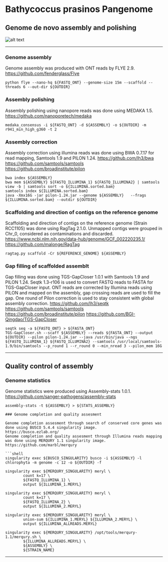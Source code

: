 # Bathycoccus prasinos Pangenome
## Genome de novo assembly and polishing

![alt text](https://github.com/LouisDennu/BathycoccusPangenome/blob/main/Assembly/Bathycoccus_pangenome_pipelines-Genome_assembly_pipeline.png)

---

### Genome assembly

Genome assembly was produced with ONT reads by FLYE 2.9.
https://github.com/fenderglass/Flye

```shell
python flye --nano-hq ${FASTQ_ONT} --genome-size 15m --scaffold --threads 6 --out-dir ${OUTDIR}
```

### Assembly polishing

Assembly polishing using nanopore reads was done using MEDAKA 1.5.
https://github.com/nanoporetech/medaka

```shell
medaka_consensus -i ${FASTQ_ONT} -d ${ASSEMBLY} -o ${OUTDIR} -m r941_min_high_g360 -t 2
```

### Assembly correction

Assembly correction using illumina reads was done using BWA 0.7.17 for read mapping, Samtools 1.9 and PILON 1.24.
https://github.com/lh3/bwa
https://github.com/samtools/samtools
https://github.com/broadinstitute/pilon

```shell
bwa index ${ASSEMBLY}
bwa mem ${ASSEMBLY} ${FASTQ_ILLUMINA_1} ${FASTQ_ILLUMINA2} | samtools view -b | samtools sort -o ${ILLUMINA.sorted.bam}
samtools index ${ILLUMINA.sorted.bam}
java -Xmx16G -jar pilon-1.24.jar --genome ${ASSEMBLY}	--frags	${ILLUMINA.sorted.bam} --outdir ${OUTDIR}
```

### Scaffolding and direction of contigs on the reference genome

Scaffolding and direction of contigs on the reference genome (Strain RCC1105) was done using RagTag 2.1.0.
Unmapped contigs were grouped in Chr_0, considered as contaminations and discarded.
https://www.ncbi.nlm.nih.gov/data-hub/genome/GCF_002220235.1/
https://github.com/malonge/RagTag

```shell
ragtag.py scaffold -Cr ${REFERENCE_GENOME} ${ASSEMBLY}
```

### Gap filling of scaffolded assemblt

Gap filling was done using TGS-GapCloser 1.0.1 with Samtools 1.9 and PILON 1.24. Seqtk 1.3-r106 is used to convert FASTQ reads to FASTA for TGS-GapCloser input.
ONT reads are corrected by Illumina reads using PILON and mapped on the assembly, gap crossing reads are used to fill the gap.
One round of Pilon correction is used to stay consistent with global assembly correction.
https://github.com/lh3/seqtk
https://github.com/samtools/samtools
https://github.com/broadinstitute/pilon
https://github.com/BGI-Qingdao/TGS-GapCloser

```shell
seqtk seq -a ${FASTQ_ONT} > ${FASTA_ONT}
TGS-GapCloser.sh --scaff ${ASSEMBLY} --reads ${FASTA_ONT} --output ${OUTDIR} --pilon pilon-1.24.jar --java /usr/bin/java --ngs ${FASTQ_ILLUMINA_1} ${FASTQ_ILLUMINA2} --samtools /usr/local/samtools-1.9/bin/samtools --p_round 1 --r_round 0 --min_nread 3 --pilon_mem 16G
```

---

## Quality control of assembly

### Genome statistics

Genome statistics were produced using Assembly-stats 1.0.1.
https://github.com/sanger-pathogens/assembly-stats

```shell
assembly-stats -t ${ASSEMBLY} > ${STATS_ASSEMBLY}

### Genome completion and quality assesment

Genome completion assesment through search of conserved core genes was done using BUSCO 5.4.4 singularity image.
https://busco.ezlab.org/
Genome completion and quality assesment through Illumina reads mapping was done using MERQURY 1.1 singularity image.
https://github.com/marbl/merqury

```shell
singularity exec ${BUSCO_SINGULARITY} busco -i ${ASSEMBLY} -l chlorophyta -m genome -c 12 -o ${OUTDIR} -f
```

```shell
singularity exec ${MERQURY_SINGULARITY} meryl \
		count k=17 \
		${FASTQ_ILLUMINA_1} \
		output ${ILLUMINA_1.MERYL}

singularity exec ${MERQURY_SINGULARITY} meryl \
		count k=17 \
		${FASTQ_ILLUMINA_2} \
		output ${ILLUMINA_2.MERYL}

singularity exec ${MERQURY_SINGULARITY} meryl \
		union-sum ${ILLUMINA_1.MERYL} ${ILLUMINA_2.MERYL} \
		output ${ILLUMINA_ALLREADS.MERYL}

singularity exec ${MERQURY_SINGULARITY} /opt/tools/merqury-1.1/merqury.sh \
		${ILLUMINA_ALLREADS.MERYL} \
		${ASSEMBLY} \
		${STRAIN_NAME}
```

---
